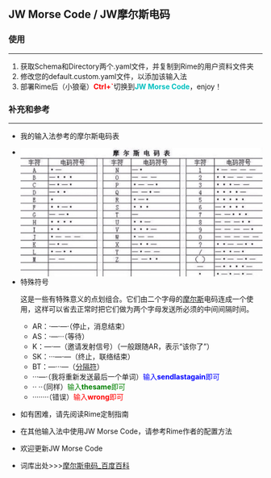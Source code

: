 ## JW Morse Code / JW摩尔斯电码

### 使用

---

1. 获取Schema和Directory两个.yaml文件，并复制到Rime的用户资料文件夹
2. 修改您的default.custom.yaml文件，以添加该输入法
3. 部署Rime后（小狼毫）<span style="color:red;">**Ctrl+`**</span>切换到<span style="color:#00c0c0;">**JW Morse Code**</span>，enjoy！

### 补充和参考

---

- 我的输入法参考的摩尔斯电码表
- <img src="/res/morse_code_origin.jfif" style="float:left;">

- 特殊符号

  这是一些有特殊意义的点划组合。它们由二个字母的[摩尔斯](https://baike.baidu.com/item/摩尔斯)电码连成一个使用，这样可以省去正常时把它们做为两个字母发送所必须的中间间隔时间。

  - AR：·—·—·（停止，消息结束） 
  - AS：·—···（等待）
  - K：—·—（邀请发射信号）（一般跟随AR，表示“该你了”）
  - SK：···—·—（终止，联络结束）
  - BT：—···—（[分隔符](https://baike.baidu.com/item/分隔符)）
  - ···—·（我将重新发送最后一个单词）<span style="color:blue;">输入**sendlastagain**即可</span>
  - ·· ··（同样）<span style="color:green;">输入**thesame**即可</span>
  - ········（错误）<span style="color:red;">输入**wrong**即可</span>

- 如有困难，请先阅读Rime定制指南
- 在其他输入法中使用JW Morse Code，请参考Rime作者的配置方法
- 欢迎更新JW Morse Code
- 词库出处>>>[摩尔斯电码_百度百科](https://baike.baidu.com/item/%E6%91%A9%E5%B0%94%E6%96%AF%E7%94%B5%E7%A0%81/1527853?fr=aladdin)
